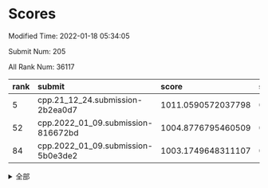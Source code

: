 # Scores

Modified Time: 2022-01-18 05:34:05

Submit Num: 205

All Rank Num: 36117

| rank |               submit               |       score        |       sigma        | pk_num |
| :--- | :--------------------------------- | :----------------- | :----------------- | :----- |
| 5    | cpp.21_12_24.submission-2b2ea0d7   | 1011.0590572037798 | 0.761564417575747  | 705    |
| 52   | cpp.2022_01_09.submission-816672bd | 1004.8776795460509 | 0.7145113791508846 | 704    |
| 84   | cpp.2022_01_09.submission-5b0e3de2 | 1003.1749648311107 | 0.7246600336668958 | 705    |


<details>
<summary>全部</summary>

| rank |                 submit                 |       score        |       sigma        | pk_num |
| :--- | :------------------------------------- | :----------------- | :----------------- | :----- |
| 1    | gobigger.level_3.submission_level_3_32 | 1011.781589103095  | 0.7427586736756417 | 706    |
| 2    | gobigger.level_3.submission_level_3_16 | 1011.6808699685456 | 0.8009340049351387 | 708    |
| 3    | gobigger.level_3.submission_level_3_13 | 1011.6634052670845 | 0.7739065144154811 | 705    |
| 4    | gobigger.level_3.submission_level_3_21 | 1011.326682637265  | 0.7581631615855804 | 706    |
| 5    | cpp.21_12_24.submission-2b2ea0d7       | 1011.0590572037798 | 0.761564417575747  | 705    |
| 6    | gobigger.level_3.submission_level_3_43 | 1010.9334539164493 | 0.7721931815325287 | 708    |
| 7    | gobigger.level_3.submission_level_3_20 | 1010.9199252357033 | 0.7809407834230065 | 708    |
| 8    | gobigger.level_3.submission_level_3_47 | 1010.8076058579    | 0.7523065453958777 | 712    |
| 9    | gobigger.level_3.submission_level_3_45 | 1010.6385741482238 | 0.7800943887659975 | 704    |
| 10   | gobigger.level_3.submission_level_3_10 | 1010.6122141640019 | 0.7465656064028463 | 704    |
| 11   | gobigger.level_3.submission_level_3_0  | 1010.5547127198064 | 0.7458031725841202 | 700    |
| 12   | gobigger.level_3.submission_level_3_5  | 1010.5301325927039 | 0.764153626925692  | 704    |
| 13   | gobigger.level_3.submission_level_3_35 | 1010.5215568435757 | 0.7639473858656729 | 704    |
| 14   | gobigger.level_3.submission_level_3_49 | 1010.4973605402316 | 0.7760403700481429 | 704    |
| 15   | gobigger.level_3.submission_level_3_33 | 1010.4784557775253 | 0.7559454373886978 | 702    |
| 16   | gobigger.level_3.submission_level_3_18 | 1010.4604528810053 | 0.7712062872809048 | 706    |
| 17   | gobigger.level_3.submission_level_3_29 | 1010.4578360118378 | 0.7482270692620014 | 705    |
| 18   | gobigger.level_3.submission_level_3_24 | 1010.4489223436361 | 0.7991870234185241 | 708    |
| 19   | gobigger.level_3.submission_level_3_36 | 1010.2503421339842 | 0.7790811494465085 | 706    |
| 20   | gobigger.level_3.submission_level_3_39 | 1010.1064757546561 | 0.7526830021823845 | 706    |
| 21   | gobigger.level_3.submission_level_3_12 | 1010.1041947898661 | 0.7514334532074333 | 706    |
| 22   | gobigger.level_3.submission_level_3_8  | 1010.0666107058739 | 0.7913024282254566 | 705    |
| 23   | gobigger.level_3.submission_level_3_9  | 1009.9515709380626 | 0.741737767812983  | 701    |
| 24   | gobigger.level_3.submission_level_3_28 | 1009.9439158370177 | 0.7507210457870153 | 704    |
| 25   | gobigger.level_3.submission_level_3_44 | 1009.7643945977502 | 0.7641447467214657 | 702    |
| 26   | gobigger.level_3.submission_level_3_3  | 1009.7010815437341 | 0.7354229676614836 | 712    |
| 27   | gobigger.level_3.submission_level_3_4  | 1009.6712342265184 | 0.7540126874173133 | 706    |
| 28   | gobigger.level_3.submission_level_3_38 | 1009.6199679704148 | 0.7486487580906471 | 703    |
| 29   | gobigger.level_3.submission_level_3_41 | 1009.6173205123757 | 0.7553188701173754 | 706    |
| 30   | gobigger.level_3.submission_level_3_27 | 1009.6126182659937 | 0.7653092789846089 | 706    |
| 31   | gobigger.level_3.submission_level_3_25 | 1009.5875096508123 | 0.7748733207068474 | 704    |
| 32   | gobigger.level_3.submission_level_3_15 | 1009.551692557132  | 0.7540471859157586 | 709    |
| 33   | gobigger.level_3.submission_level_3_34 | 1009.4766987538815 | 0.7522296880501952 | 705    |
| 34   | gobigger.level_3.submission_level_3_37 | 1009.3902999538564 | 0.7554149474692425 | 706    |
| 35   | gobigger.level_3.submission_level_3_31 | 1009.3743548127765 | 0.7684109144062428 | 705    |
| 36   | gobigger.level_3.submission_level_3_1  | 1009.30391754065   | 0.751721293727877  | 704    |
| 37   | gobigger.level_3.submission_level_3_48 | 1009.2565899578226 | 0.7566926230176517 | 703    |
| 38   | gobigger.level_3.submission_level_3_40 | 1009.2379320749613 | 0.7884718827102164 | 707    |
| 39   | gobigger.level_3.submission_level_3_11 | 1009.1606519960495 | 0.7487221478996081 | 704    |
| 40   | gobigger.level_3.submission_level_3_17 | 1009.0957662158074 | 0.7401352973898733 | 707    |
| 41   | gobigger.level_3.submission_level_3_30 | 1009.0189566926529 | 0.7730176697342065 | 706    |
| 42   | gobigger.level_3.submission_level_3_19 | 1008.9952834497795 | 0.7395470847315253 | 706    |
| 43   | gobigger.level_3.submission_level_3_14 | 1008.8845940383994 | 0.7685049278601946 | 704    |
| 44   | gobigger.level_3.submission_level_3_2  | 1008.6516647209204 | 0.7349051634011139 | 703    |
| 45   | gobigger.level_3.submission_level_3_23 | 1008.5651236503994 | 0.7377720878561991 | 704    |
| 46   | gobigger.level_3.submission_level_3_6  | 1008.4585823677102 | 0.7455178084161623 | 702    |
| 47   | gobigger.level_3.submission_level_3_26 | 1008.4476301794563 | 0.7461260617133393 | 706    |
| 48   | gobigger.level_3.submission_level_3_7  | 1008.3996940357141 | 0.7367402716093526 | 708    |
| 49   | gobigger.level_3.submission_level_3_42 | 1008.3456655439015 | 0.7385999359693949 | 708    |
| 50   | gobigger.level_3.submission_level_3_22 | 1008.1647370456715 | 0.749566171989771  | 706    |
| 51   | gobigger.level_3.submission_level_3_46 | 1007.7389709749441 | 0.7217901925549303 | 710    |
| 52   | cpp.2022_01_09.submission-816672bd     | 1004.8776795460509 | 0.7145113791508846 | 704    |
| 53   | gobigger.level_1.submission_level_1_27 | 1004.8227646692276 | 0.7130293175622386 | 710    |
| 54   | gobigger.level_1.submission_level_1_42 | 1004.6780964564513 | 0.7065072979028882 | 710    |
| 55   | gobigger.level_1.submission_level_1_21 | 1004.4159231574657 | 0.7112715071818008 | 707    |
| 56   | gobigger.level_1.submission_level_1_3  | 1004.4134873380627 | 0.7125192478557693 | 706    |
| 57   | gobigger.level_1.submission_level_1_11 | 1004.2639211789483 | 0.7117349576314601 | 702    |
| 58   | gobigger.level_1.submission_level_1_0  | 1004.2638938136781 | 0.7134482512223708 | 705    |
| 59   | gobigger.level_1.submission_level_1_45 | 1004.1030701002769 | 0.723390124731067  | 709    |
| 60   | gobigger.level_1.submission_level_1_8  | 1004.0495578219077 | 0.7086402971299486 | 706    |
| 61   | gobigger.level_1.submission_level_1_24 | 1003.9729855881103 | 0.7196378587021944 | 705    |
| 62   | gobigger.level_1.submission_level_1_49 | 1003.9498660655754 | 0.7236484921187135 | 700    |
| 63   | gobigger.level_1.submission_level_1_43 | 1003.9358376341322 | 0.7081202516688554 | 707    |
| 64   | gobigger.level_1.submission_level_1_30 | 1003.8860218690273 | 0.711057186356046  | 702    |
| 65   | gobigger.level_1.submission_level_1_22 | 1003.8524572592332 | 0.71593577331837   | 705    |
| 66   | gobigger.level_1.submission_level_1_34 | 1003.8239655618206 | 0.7110965183240583 | 700    |
| 67   | gobigger.level_1.submission_level_1_20 | 1003.821925945327  | 0.7074167176729498 | 705    |
| 68   | gobigger.level_1.submission_level_1_4  | 1003.8095423231919 | 0.7247190440989982 | 701    |
| 69   | gobigger.level_1.submission_level_1_41 | 1003.7949061959831 | 0.7147541989410876 | 706    |
| 70   | gobigger.level_1.submission_level_1_28 | 1003.7771153859745 | 0.7089682821241599 | 703    |
| 71   | gobigger.level_1.submission_level_1_48 | 1003.7277433976918 | 0.717510946037414  | 700    |
| 72   | gobigger.level_1.submission_level_1_16 | 1003.7089193885284 | 0.7258177263760046 | 701    |
| 73   | gobigger.level_1.submission_level_1_9  | 1003.6377652653013 | 0.7121341776738394 | 707    |
| 74   | gobigger.level_1.submission_level_1_44 | 1003.6146804911644 | 0.7057148368429841 | 705    |
| 75   | gobigger.level_1.submission_level_1_5  | 1003.5761565246901 | 0.7139343162605022 | 705    |
| 76   | gobigger.level_1.submission_level_1_47 | 1003.5434443082039 | 0.7245461233385895 | 702    |
| 77   | gobigger.level_1.submission_level_1_13 | 1003.5256710756549 | 0.7127937291683122 | 703    |
| 78   | gobigger.level_1.submission_level_1_1  | 1003.5173783905777 | 0.7159810661960146 | 706    |
| 79   | gobigger.level_1.submission_level_1_7  | 1003.5131488978398 | 0.7139892404962398 | 707    |
| 80   | gobigger.level_1.submission_level_1_40 | 1003.4810693073866 | 0.7108210435088169 | 704    |
| 81   | gobigger.level_1.submission_level_1_12 | 1003.4062731108565 | 0.7251164034297212 | 708    |
| 82   | gobigger.level_1.submission_level_1_14 | 1003.2655222355851 | 0.7132216223374369 | 704    |
| 83   | gobigger.level_1.submission_level_1_25 | 1003.253615985456  | 0.7151892631874999 | 702    |
| 84   | cpp.2022_01_09.submission-5b0e3de2     | 1003.1749648311107 | 0.7246600336668958 | 705    |
| 85   | gobigger.level_1.submission_level_1_2  | 1003.0773007320397 | 0.7130642008801692 | 705    |
| 86   | gobigger.level_1.submission_level_1_6  | 1002.9797986925747 | 0.7186760068823473 | 709    |
| 87   | gobigger.level_1.submission_level_1_10 | 1002.9653960411109 | 0.6958244028936473 | 707    |
| 88   | gobigger.level_1.submission_level_1_23 | 1002.9391399573799 | 0.717557920495655  | 708    |
| 89   | gobigger.level_1.submission_level_1_46 | 1002.9177857628911 | 0.7141278630674524 | 709    |
| 90   | gobigger.level_1.submission_level_1_33 | 1002.9065330955294 | 0.7179978644453199 | 704    |
| 91   | gobigger.level_1.submission_level_1_15 | 1002.8803164820824 | 0.7095051639834858 | 701    |
| 92   | gobigger.level_1.submission_level_1_39 | 1002.8472512667728 | 0.7233472255893277 | 704    |
| 93   | gobigger.level_1.submission_level_1_31 | 1002.8184455653302 | 0.711297139822325  | 707    |
| 94   | gobigger.level_1.submission_level_1_35 | 1002.5757262559994 | 0.7182501003756148 | 707    |
| 95   | gobigger.level_1.submission_level_1_26 | 1002.5540904292582 | 0.7251676020292414 | 700    |
| 96   | gobigger.level_1.submission_level_1_37 | 1002.4493349278968 | 0.7140198612342228 | 710    |
| 97   | gobigger.level_1.submission_level_1_17 | 1002.3516368618562 | 0.7086550556375796 | 702    |
| 98   | gobigger.level_1.submission_level_1_36 | 1002.2721246677595 | 0.706807903524759  | 701    |
| 99   | gobigger.level_1.submission_level_1_38 | 1002.2550518253177 | 0.7209505648445319 | 700    |
| 100  | gobigger.level_1.submission_level_1_19 | 1002.0708271468433 | 0.7140182594460778 | 705    |
| 101  | gobigger.level_1.submission_level_1_18 | 1002.0693218281068 | 0.7119453580900147 | 699    |
| 102  | gobigger.level_1.submission_level_1_29 | 1001.6794817171232 | 0.7109274105778115 | 705    |
| 103  | gobigger.level_1.submission_level_1_32 | 1001.4239861831943 | 0.7184280986658269 | 699    |
| 104  | gobigger.random.submission_random_9    | 997.4964786893939  | 0.6955459377639013 | 703    |
| 105  | gobigger.random.submission_random_11   | 997.0126998455912  | 0.7135122022659212 | 708    |
| 106  | gobigger.random.submission_random_2    | 997.0116042090542  | 0.7129420939765553 | 708    |
| 107  | gobigger.random.submission_random_31   | 996.926224773509   | 0.6981827132786529 | 705    |
| 108  | gobigger.random.submission_random_35   | 996.9126540742274  | 0.7110053972996524 | 704    |
| 109  | gobigger.random.submission_random_36   | 996.7618438210139  | 0.7020957865347434 | 703    |
| 110  | gobigger.random.submission_random_10   | 996.7278410329141  | 0.7112101680763369 | 707    |
| 111  | gobigger.random.submission_random_39   | 996.6780806319438  | 0.699422733436435  | 709    |
| 112  | gobigger.random.submission_random_44   | 996.5968399223375  | 0.7153914977333006 | 707    |
| 113  | gobigger.random.submission_random_33   | 996.5558505055757  | 0.715397372535248  | 706    |
| 114  | gobigger.random.submission_random_46   | 996.4239281128088  | 0.7081542892206106 | 704    |
| 115  | gobigger.random.submission_random_37   | 996.1523010661097  | 0.7025362089270226 | 704    |
| 116  | gobigger.random.submission_random_30   | 996.1363706545458  | 0.7139899486858733 | 702    |
| 117  | gobigger.random.submission_random_23   | 996.1167640380407  | 0.7037755427353224 | 703    |
| 118  | gobigger.random.submission_random_48   | 996.1121113621479  | 0.7080045450791527 | 708    |
| 119  | gobigger.random.submission_random_0    | 996.105889859559   | 0.7111011346086855 | 700    |
| 120  | gobigger.random.submission_random_25   | 996.1044641050923  | 0.7042125213878395 | 704    |
| 121  | gobigger.random.submission_random_1    | 996.0927936743575  | 0.7039834152681975 | 703    |
| 122  | gobigger.random.submission_random_42   | 996.0752131589007  | 0.7084991587966062 | 706    |
| 123  | gobigger.random.submission_random_13   | 995.9617417190132  | 0.7043686481271004 | 707    |
| 124  | gobigger.random.submission_random_19   | 995.94247965331    | 0.7087380892370959 | 710    |
| 125  | gobigger.random.submission_random_41   | 995.9129134950775  | 0.7183952331028656 | 704    |
| 126  | gobigger.random.submission_random_20   | 995.9123087659777  | 0.7067996792211022 | 701    |
| 127  | gobigger.random.submission_random_7    | 995.8121361687319  | 0.7132830423865508 | 704    |
| 128  | gobigger.random.submission_random_5    | 995.803817917153   | 0.7045612797164624 | 704    |
| 129  | gobigger.random.submission_random_34   | 995.8001429032433  | 0.7047494380325541 | 706    |
| 130  | gobigger.random.submission_random_6    | 995.7326329182102  | 0.7133505032258423 | 705    |
| 131  | gobigger.random.submission_random_12   | 995.723529515131   | 0.7012345004242767 | 705    |
| 132  | gobigger.random.submission_random_47   | 995.685364409067   | 0.7227258827753703 | 704    |
| 133  | gobigger.random.submission_random_24   | 995.674179505047   | 0.7135442532265408 | 709    |
| 134  | gobigger.random.submission_random_14   | 995.5911884281063  | 0.7184942674281045 | 701    |
| 135  | gobigger.random.submission_random_32   | 995.578623036401   | 0.7158318797824841 | 703    |
| 136  | gobigger.random.submission_random_4    | 995.5738772292922  | 0.7081786393104572 | 705    |
| 137  | gobigger.random.submission_random_21   | 995.5361007985517  | 0.7105256512165302 | 707    |
| 138  | gobigger.random.submission_random_38   | 995.513186922081   | 0.7181802547742749 | 707    |
| 139  | gobigger.random.submission_random_17   | 995.4749046841806  | 0.7089479287866138 | 702    |
| 140  | gobigger.random.submission_random_40   | 995.3862946865675  | 0.7040813080241659 | 701    |
| 141  | gobigger.random.submission_random_26   | 995.3153455212076  | 0.7238322267106438 | 701    |
| 142  | gobigger.random.submission_random_22   | 995.2825003603685  | 0.7071762846077739 | 710    |
| 143  | gobigger.random.submission_random_29   | 995.2742994562639  | 0.7213186338281791 | 703    |
| 144  | gobigger.random.submission_random_49   | 995.2131506250889  | 0.700071304208089  | 710    |
| 145  | gobigger.random.submission_random_43   | 995.1940883145437  | 0.7113739050729382 | 708    |
| 146  | gobigger.random.submission_random_15   | 995.1916500602741  | 0.7414971972546154 | 704    |
| 147  | gobigger.random.submission_random_16   | 995.1663989288231  | 0.7134377872324821 | 701    |
| 148  | gobigger.random.submission_random_18   | 994.9908058224908  | 0.695269055724602  | 702    |
| 149  | gobigger.random.submission_random_28   | 994.9212334602432  | 0.704210118602173  | 704    |
| 150  | gobigger.random.submission_random_45   | 994.8729929840491  | 0.7249183172289126 | 703    |
| 151  | gobigger.random.submission_random_3    | 994.8404959320989  | 0.7257127156782763 | 705    |
| 152  | gobigger.random.submission_random_27   | 994.7062756322872  | 0.7075908196045871 | 709    |
| 153  | gobigger.random.submission_random_8    | 994.4413509398939  | 0.7351431249115148 | 706    |
| 154  | gobigger.level_2.submission_level_2_45 | 993.9786762835024  | 0.7266722815702822 | 704    |
| 155  | gobigger.level_2.submission_level_2_14 | 993.8267868357951  | 0.7277328552048852 | 704    |
| 156  | gobigger.level_2.submission_level_2_32 | 993.5343507772275  | 0.738836657957933  | 706    |
| 157  | gobigger.level_2.submission_level_2_6  | 993.5110437756329  | 0.7406800195828052 | 705    |
| 158  | gobigger.level_2.submission_level_2_33 | 993.4765243749418  | 0.7279219253673884 | 709    |
| 159  | gobigger.level_2.submission_level_2_42 | 993.2207667312687  | 0.7391810883998705 | 706    |
| 160  | gobigger.level_2.submission_level_2_4  | 993.146371207008   | 0.7300554851004911 | 703    |
| 161  | gobigger.level_2.submission_level_2_25 | 993.1288164530074  | 0.7367227333943503 | 704    |
| 162  | gobigger.level_2.submission_level_2_46 | 992.9811414391512  | 0.7526596275612619 | 705    |
| 163  | gobigger.level_2.submission_level_2_20 | 992.9233444659204  | 0.7189174483543906 | 706    |
| 164  | gobigger.level_2.submission_level_2_41 | 992.9035108220769  | 0.717021593893445  | 705    |
| 165  | gobigger.level_2.submission_level_2_48 | 992.8294368077301  | 0.7459772103994299 | 706    |
| 166  | gobigger.level_2.submission_level_2_13 | 992.7942298290569  | 0.7406171799750817 | 705    |
| 167  | gobigger.level_2.submission_level_2_1  | 992.6583493961112  | 0.7431748213323814 | 702    |
| 168  | gobigger.level_2.submission_level_2_39 | 992.6322942351148  | 0.7359096429075325 | 703    |
| 169  | gobigger.level_2.submission_level_2_43 | 992.6295852301038  | 0.7435807102202822 | 703    |
| 170  | gobigger.level_2.submission_level_2_18 | 992.581756234004   | 0.7212152623194751 | 705    |
| 171  | gobigger.level_2.submission_level_2_40 | 992.5806689538722  | 0.742268201694685  | 702    |
| 172  | gobigger.level_2.submission_level_2_26 | 992.5639960659502  | 0.7375042521171331 | 706    |
| 173  | gobigger.level_2.submission_level_2_0  | 992.5325652231344  | 0.7400938724997618 | 701    |
| 174  | gobigger.level_2.submission_level_2_38 | 992.4091736585926  | 0.7457569170966888 | 704    |
| 175  | gobigger.level_2.submission_level_2_44 | 992.3983307080402  | 0.7275923531713142 | 709    |
| 176  | gobigger.level_2.submission_level_2_47 | 992.1748293739807  | 0.7322782350749031 | 706    |
| 177  | gobigger.level_2.submission_level_2_27 | 992.0156132268861  | 0.7609030392874352 | 704    |
| 178  | gobigger.level_2.submission_level_2_15 | 991.9903962252278  | 0.7360321454542561 | 703    |
| 179  | gobigger.level_2.submission_level_2_2  | 991.8520156867701  | 0.7461891419481944 | 704    |
| 180  | gobigger.level_2.submission_level_2_11 | 991.8416320336379  | 0.7472066210480987 | 708    |
| 181  | gobigger.level_2.submission_level_2_29 | 991.7757436187915  | 0.7381197302209573 | 706    |
| 182  | gobigger.level_2.submission_level_2_3  | 991.7576604816842  | 0.7503606952153331 | 707    |
| 183  | gobigger.level_2.submission_level_2_12 | 991.7466497330989  | 0.7452514944287755 | 702    |
| 184  | gobigger.level_2.submission_level_2_22 | 991.7424677626727  | 0.7482051199170388 | 702    |
| 185  | gobigger.level_2.submission_level_2_30 | 991.6899472741433  | 0.7337860156776104 | 699    |
| 186  | gobigger.level_2.submission_level_2_7  | 991.6558808401345  | 0.7495449921570388 | 708    |
| 187  | gobigger.level_2.submission_level_2_34 | 991.6520736530833  | 0.7638575213029701 | 703    |
| 188  | gobigger.level_2.submission_level_2_10 | 991.6305486208526  | 0.7603318326640912 | 705    |
| 189  | gobigger.level_2.submission_level_2_8  | 991.5962848907471  | 0.7759298486820606 | 699    |
| 190  | gobigger.level_2.submission_level_2_31 | 991.5734487391491  | 0.7565618323194339 | 699    |
| 191  | gobigger.level_2.submission_level_2_16 | 991.5183820748916  | 0.765718046255681  | 705    |
| 192  | gobigger.level_2.submission_level_2_37 | 991.4716408033999  | 0.7526734307853115 | 703    |
| 193  | gobigger.level_2.submission_level_2_36 | 991.383497487354   | 0.7602412253403523 | 705    |
| 194  | gobigger.level_2.submission_level_2_21 | 991.0440474683178  | 0.754574949921964  | 704    |
| 195  | gobigger.level_2.submission_level_2_35 | 991.0205532145143  | 0.7558481047084492 | 699    |
| 196  | gobigger.level_2.submission_level_2_49 | 991.018610965546   | 0.7567649898333667 | 708    |
| 197  | gobigger.level_2.submission_level_2_24 | 990.9755928410746  | 0.7553972227166494 | 708    |
| 198  | gobigger.level_2.submission_level_2_5  | 990.8725995550554  | 0.7597136283080147 | 705    |
| 199  | gobigger.level_2.submission_level_2_28 | 990.8337319176633  | 0.742770251613847  | 704    |
| 200  | gobigger.level_2.submission_level_2_23 | 990.8326258243648  | 0.7511062519357741 | 703    |
| 201  | gobigger.level_2.submission_level_2_9  | 990.8298565971102  | 0.7524078619810104 | 701    |
| 202  | gobigger.level_2.submission_level_2_17 | 990.4480921214619  | 0.7816820366768997 | 701    |
| 203  | gobigger.level_2.submission_level_2_19 | 990.2190138898718  | 0.7502665708062332 | 701    |
| 204  | gobigger.none.submission_none_0        | 978.1886262892901  | 1.2768050657415073 | 706    |
| 205  | gobigger.none.submission_none_1        | 977.4685276775116  | 1.31636733723355   | 702    |

</details>